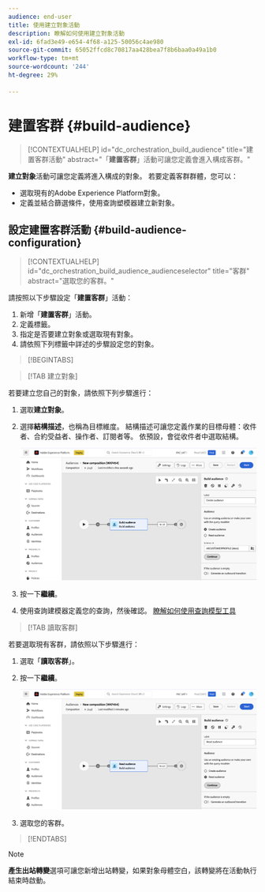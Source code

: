 ```yaml
---
audience: end-user
title: 使用建立對象活動
description: 瞭解如何使用建立對象活動
exl-id: 6fad3e49-e654-4f68-a125-50056c4ae980
source-git-commit: 65052ffcd8c70817aa428bea7f8b6baa0a49a1b0
workflow-type: tm+mt
source-wordcount: '244'
ht-degree: 29%

---
```


# 建置客群 {#build-audience}

>[!CONTEXTUALHELP]
>id="dc_orchestration_build_audience"
>title="建置客群活動"
>abstract="「**建置客群**」活動可讓您定義會進入構成客群。"

**建立對象**&#x200B;活動可讓您定義將進入構成的對象。 若要定義客群群體，您可以：

* 選取現有的Adobe Experience Platform對象。
* 定義並結合篩選條件，使用查詢塑模器建立新對象。

## 設定建置客群活動 {#build-audience-configuration}

>[!CONTEXTUALHELP]
>id="dc_orchestration_build_audience_audienceselector"
>title="客群"
>abstract="選取您的客群。"

請按照以下步驟設定「**建置客群**」活動：

1. 新增「**建置客群**」活動。
1. 定義標籤。
1. 指定是否要建立對象或選取現有對象。
1. 請依照下列標籤中詳述的步驟設定您的對象。

>[!BEGINTABS]

>[!TAB 建立對象]

若要建立您自己的對象，請依照下列步驟進行：

1. 選取&#x200B;**建立對象**。
1. 選擇&#x200B;**結構描述**，也稱為目標維度。 結構描述可讓您定義作業的目標母體：收件者、合約受益者、操作者、訂閱者等。 依預設，會從收件者中選取結構。

   ![](../assets/build-audience-create.png)

1. 按一下&#x200B;**繼續**。
1. 使用查詢建模器定義您的查詢，然後確認。 [瞭解如何使用查詢模型工具](../../query/query-modeler-overview.md)

>[!TAB 讀取客群]

若要選取現有客群，請依照以下步驟進行：

1. 選取「**讀取客群**」。
1. 按一下&#x200B;**繼續**。

   ![](../assets/build-audience-read.png)

1. 選取您的客群。

>[!ENDTABS]

>[!NOTE]
>
>**產生出站轉變**&#x200B;選項可讓您新增出站轉變，如果對象母體空白，該轉變將在活動執行結束時啟動。

<!--
## Examples{#build-audience-examples}

Here is an example of a workflow with two **Build audience** activities. The first one targets the poker players audience, followed by an email delivery. The second one targets the VIP clients audience, followed by an SMS delivery.

![](../assets/workflow-audience-example.png)
-->
